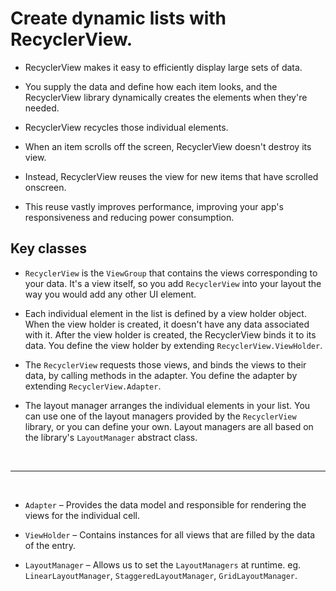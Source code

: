 # Create dynamic lists with RecyclerView.

- RecyclerView makes it easy to efficiently display large sets of data.

- You supply the data and define how each item looks, and the RecyclerView library dynamically creates the elements when they're needed.

- RecyclerView recycles those individual elements.

- When an item scrolls off the screen, RecyclerView doesn't destroy its view.

- Instead, RecyclerView reuses the view for new items that have scrolled onscreen.

- This reuse vastly improves performance, improving your app's responsiveness and reducing power consumption.

## Key classes


- `RecyclerView` is the `ViewGroup` that contains the views corresponding to your data. It's a view itself, so you add `RecyclerView` into your layout the way you would add any other UI element.

- Each individual element in the list is defined by a view holder object. When the view holder is created, it doesn't have any data associated with it. After the view holder is created, the RecyclerView binds it to its data. You define the view holder by extending `RecyclerView.ViewHolder`.

- The `RecyclerView` requests those views, and binds the views to their data, by calling methods in the adapter. You define the adapter by extending `RecyclerView.Adapter`.

- The layout manager arranges the individual elements in your list. You can use one of the layout managers provided by the `RecyclerView` library, or you can define your own. Layout managers are all based on the library's `LayoutManager` abstract class.


<br>
<hr>
<br>


* `Adapter` – Provides the data model and responsible for rendering the views for the individual cell.

* `ViewHolder` – Contains instances for all views that are filled by the data of the entry.

* `LayoutManager` – Allows us to set the `LayoutManagers` at runtime. eg. `LinearLayoutManager`, `StaggeredLayoutManager`, `GridLayoutManager`.
